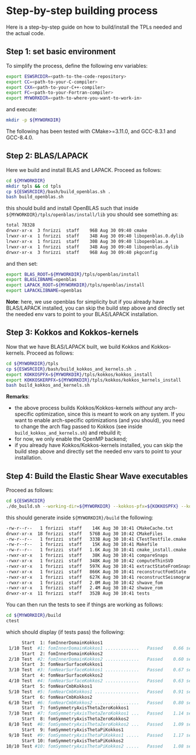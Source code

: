 
# Step-by-step building process
Here is a step-by-step guide on how to build/install
the TPLs needed and the actual code.

## Step 1: set basic environment
To simplify the process, define the following env variables:
```bash
export ESWSRCDIR=<path-to-the-code-repository>
export CC=<path-to-your-C-compiler>
export CXX=<path-to-your-C++-compiler>
export FC=<path-to-your-Fortran-compiler>
export MYWORKDIR=<path-to-where-you-want-to-work-in>
```
and execute:
```bash
mkdir -p ${MYWORKDIR}
```
The following has been tested with CMake>=3.11.0, and
GCC-8.3.1 and GCC-8.4.0.

## Step 2: BLAS/LAPACK
Here we build and install BLAS and LAPACK.
Proceed as follows:
```bash
cd ${MYWORKDIR}
mkdir tpls && cd tpls
cp ${ESWSRCDIR}/bash/build_openblas.sh .
bash build_openblas.sh
```
this should build and install OpenBLAS such that
inside `${MYWORKDIR}/tpls/openblas/install/lib` you should see something as:
```bash
total 78328
drwxr-xr-x  3 fnrizzi  staff    96B Aug 30 09:40 cmake
lrwxr-xr-x  1 fnrizzi  staff    34B Aug 30 09:40 libopenblas.0.dylib
lrwxr-xr-x  1 fnrizzi  staff    30B Aug 30 09:40 libopenblas.a
lrwxr-xr-x  1 fnrizzi  staff    34B Aug 30 09:40 libopenblas.dylib
drwxr-xr-x  3 fnrizzi  staff    96B Aug 30 09:40 pkgconfig
```
and then set:
```bash
export BLAS_ROOT=${MYWORKDIR}/tpls/openblas/install
export BLASLIBNAME=openblas
export LAPACK_ROOT=${MYWORKDIR}/tpls/openblas/install
export LAPACKLIBNAME=openblas
```
**Note**: here, we use openblas for simplicity but if you already
have BLAS/LAPACK installed, you can skip the build step above
and directly set the needed env vars to
point to your BLAS/LAPACK installation.


## Step 3: Kokkos and Kokkos-kernels
Now that we have BLAS/LAPACK built, we build Kokkos and Kokkos-kernels.
Proceed as follows:
```bash
cd ${MYWORKDIR}/tpls
cp ${ESWSRCDIR}/bash/build_kokkos_and_kernels.sh .
export KOKKOSPFX=${MYWORKDIR}/tpls/kokkos/kokkos_install
export KOKKOSKERPFX=${MYWORKDIR}/tpls/kokkos/kokkos_kernels_install
bash build_kokkos_and_kernels.sh
```
**Remarks**:
* the above process builds Kokkos/Kokkos-kernels *without* any arch-specific
optimization, since this is meant to work on any system.
If you want to enable arch-specific optimizations (and you should),
you need to change the arch flag passed to Kokkos (see inside `build_kokkos_and_kernels.sh`)
and rebuild it;
* for now, we only enable the OpenMP backend;
* if you already have Kokkos/Kokkos-kernels installed, you can skip the build step
above and directly set the needed env vars to point to your installation.


## Step 4: Build the Elastic Shear Wave executables
Proceed as follows:
```bash
cd ${ESWSRCDIR}
./do_build.sh --working-dir=${MYWORKDIR} --kokkos-pfx=${KOKKOSPFX} --kokkos-ker-pfx=${KOKKOSKERPFX} --omp=yes
```
this should generate inside `${MYWORKDIR}/build` the following:
```bash
-rw-r--r--   1 fnrizzi  staff    14K Aug 30 10:41 CMakeCache.txt
drwxr-xr-x  18 fnrizzi  staff   576B Aug 30 10:42 CMakeFiles
-rw-r--r--   1 fnrizzi  staff   333B Aug 30 10:41 CTestTestfile.cmake
-rw-r--r--   1 fnrizzi  staff    15K Aug 30 10:41 Makefile
-rw-r--r--   1 fnrizzi  staff   1.6K Aug 30 10:41 cmake_install.cmake
-rwxr-xr-x   1 fnrizzi  staff    38K Aug 30 10:41 compareSnaps
-rwxr-xr-x   1 fnrizzi  staff   348K Aug 30 10:42 computeThinSVD
-rwxr-xr-x   1 fnrizzi  staff   597K Aug 30 10:41 extractStateFromSnaps
-rwxr-xr-x   1 fnrizzi  staff   866K Aug 30 10:41 reconstructFomState
-rwxr-xr-x   1 fnrizzi  staff   627K Aug 30 10:41 reconstructSeismogram
-rwxr-xr-x   1 fnrizzi  staff   2.0M Aug 30 10:42 shwave_fom
-rwxr-xr-x   1 fnrizzi  staff   2.4M Aug 30 10:42 shwave_rom
drwxr-xr-x  11 fnrizzi  staff   352B Aug 30 10:41 tests
```
You can then run the tests to see if things are working as follows:
```bash
cd ${MYWORKDIR}/build
ctest
```
which should display (if tests pass) the following:
```bash
      Start  1: fomInnerDomainKokkos1
 1/10 Test  #1: fomInnerDomainKokkos1 .............   Passed    0.66 sec
      Start  2: fomInnerDomainKokkos2
 2/10 Test  #2: fomInnerDomainKokkos2 .............   Passed    0.60 sec
      Start  3: fomNearSurfaceKokkos1
 3/10 Test  #3: fomNearSurfaceKokkos1 .............   Passed    0.67 sec
      Start  4: fomNearSurfaceKokkos2
 4/10 Test  #4: fomNearSurfaceKokkos2 .............   Passed    0.63 sec
      Start  5: fomNearCmbKokkos1
 5/10 Test  #5: fomNearCmbKokkos1 .................   Passed    0.91 sec
      Start  6: fomNearCmbKokkos2
 6/10 Test  #6: fomNearCmbKokkos2 .................   Passed    0.80 sec
      Start  7: fomSymmetryAxisThetaZeroKokkos1
 7/10 Test  #7: fomSymmetryAxisThetaZeroKokkos1 ...   Passed    1.14 sec
      Start  8: fomSymmetryAxisThetaZeroKokkos2
 8/10 Test  #8: fomSymmetryAxisThetaZeroKokkos2 ...   Passed    1.09 sec
      Start  9: fomSymmetryAxisThetaPiKokkos1
 9/10 Test  #9: fomSymmetryAxisThetaPiKokkos1 .....   Passed    1.17 sec
      Start 10: fomSymmetryAxisThetaPiKokkos2
10/10 Test #10: fomSymmetryAxisThetaPiKokkos2 .....   Passed    1.08 sec
```
